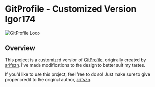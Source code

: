# GitProfile - Customized Version igor174

![GitProfile Logo](https://user-images.githubusercontent.com/45073703/177566625-9b84e793-4559-4475-ba54-8d3d5f4123d4.png)

## Overview

This project is a customized version of [GitProfile](https://github.com/arifszn/gitprofile), originally created by [arifszn](https://github.com/arifszn). I've made modifications to the design to better suit my tastes.

If you'd like to use this project, feel free to do so! Just make sure to give proper credit to the original author, [arifszn](https://github.com/arifszn/gitprofile).

